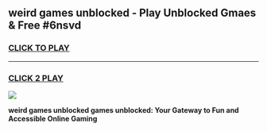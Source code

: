 
## weird games unblocked - Play Unblocked Gmaes & Free #6nsvd
<h3>
<a href="https://news.freeplayer.one?title=weird_games_unblocked&ref=03M">CLICK TO PLAY</a></h3>
<hr>

<h3>
<a href="https://news.freeplayer.one?title=weird_games_unblocked&ref=03M">CLICK 2 PLAY</a>
  
</h3>

<a href="https://news.freeplayer.one?title=weird_games_unblocked&ref=03M"><img src="https://clearcache.store/games.png"></a>


**weird games unblocked games unblocked: Your Gateway to Fun and Accessible Online Gaming**

